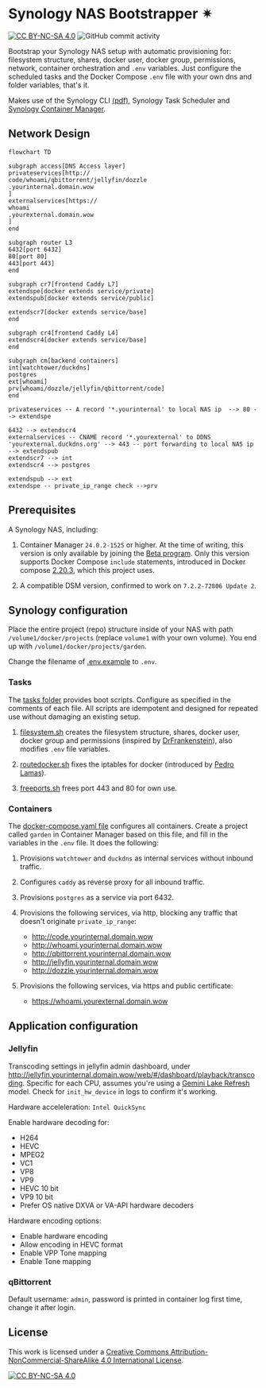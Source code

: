 # Synology NAS Bootstrapper ✴

[![CC BY-NC-SA 4.0][cc-by-nc-sa-shield]][cc-by-nc-sa]
![GitHub commit activity](https://img.shields.io/github/commit-activity/m/erwinkramer/synology-nas-bootstrapper)

Bootstrap your Synology NAS setup with automatic provisioning for: filesystem structure, shares, docker user, docker group, permissions, network, container orchestration and `.env` variables. Just configure the scheduled tasks and the Docker Compose `.env` file with your own dns and folder variables, that's it.

Makes use of the Synology CLI [(pdf)](https://global.download.synology.com/download/Document/Software/DeveloperGuide/Firmware/DSM/All/enu/Synology_DiskStation_Administration_CLI_Guide.pdf), Synology Task Scheduler and [Synology Container Manager](https://www.synology.com/nl-nl/dsm/feature/container-manager).

## Network Design

```mermaid
flowchart TD

subgraph access[DNS Access layer]
privateservices[http://
code/whoami/qbittorrent/jellyfin/dozzle
.yourinternal.domain.wow
]
externalservices[https://
whoami
.yourexternal.domain.wow
]
end

subgraph router L3
6432[port 6432]
80[port 80]
443[port 443]
end

subgraph cr7[frontend Caddy L7]
extendspe[docker extends service/private]
extendspub[docker extends service/public]

extendscr7[docker extends service/base]
end

subgraph cr4[frontend Caddy L4]
extendscr4[docker extends service/base]
end

subgraph cm[backend containers]
int[watchtower/duckdns]
postgres
ext[whoami]
prv[whoami/dozzle/jellyfin/qbittorrent/code]
end

privateservices -- A record '*.yourinternal' to local NAS ip  --> 80 --> extendspe

6432 --> extendscr4
externalservices -- CNAME record '*.yourexternal' to DDNS 'yourexternal.duckdns.org' --> 443 -- port forwarding to local NAS ip --> extendspub
extendscr7 --> int
extendscr4 --> postgres

extendspub --> ext
extendspe -- private_ip_range check -->prv
```

## Prerequisites

A Synology NAS, including:

1. Container Manager `24.0.2-1525` or higher. At the time of writing, this version is only available by joining the [Beta program](https://www.synology.com/nl-nl/beta/ContainerManager24_0_2). Only this version supports Docker Compose `include` statements, introduced in Docker compose [2.20.3](https://docs.docker.com/compose/releases/release-notes/#2203), which this project uses.

1. A compatible DSM version, confirmed to work on `7.2.2-72806 Update 2`.

## Synology configuration

Place the entire project (repo) structure inside of your NAS with path `/volume1/docker/projects` (replace `volume1` with your own volume). You end up with `/volume1/docker/projects/garden`.

Change the filename of [.env.example](garden/.env.example) to `.env`.

### Tasks

The [tasks folder](./garden/tasks/) provides boot scripts. Configure as specified in the comments of each file. All scripts are idempotent and designed for repeated use without damaging an existing setup.

1. [filesystem.sh](./garden/tasks/filesystem.sh) creates the filesystem structure, shares, docker user, docker group and permissions (inspired by [DrFrankenstein](https://drfrankenstein.co.uk/step-2-setting-up-a-restricted-docker-user-and-obtaining-ids/)), also modifies `.env` file variables.

1. [routedocker.sh](./garden/tasks/routedocker.sh) fixes the iptables for docker (introduced by [Pedro Lamas](https://gist.github.com/pedrolamas)).

1. [freeports.sh](./garden/tasks/freeports.sh) frees port 443 and 80 for own use.

### Containers

The [docker-compose.yaml file](./garden/docker-compose.yaml) configures all containers. Create a project called `garden` in Container Manager based on this file, and fill in the variables in the `.env` file. It does the following:

1. Provisions `watchtower` and `duckdns` as internal services without inbound traffic.

1. Configures `caddy` as reverse proxy for all inbound traffic.

1. Provisions `postgres` as a service via port 6432.

1. Provisions the following services, via http, blocking any traffic that doesn't originate `private_ip_range`:

    - <http://code.yourinternal.domain.wow>
    - <http://whoami.yourinternal.domain.wow>
    - <http://qbittorrent.yourinternal.domain.wow>
    - <http://jellyfin.yourinternal.domain.wow>
    - <http://dozzle.yourinternal.domain.wow>

1. Provisions the following services, via https and public certificate:

    - <https://whoami.yourexternal.domain.wow>

## Application configuration

### Jellyfin

Transcoding settings in jellyfin admin dashboard, under <http://jellyfin.yourinternal.domain.wow/web/#/dashboard/playback/transcoding>. Specific for each CPU, assumes you're using a [Gemini Lake Refresh](https://en.wikipedia.org/wiki/Goldmont_Plus#Desktop_processors_(Gemini_Lake_Refresh)) model. Check for `init_hw_device` in logs to confirm it's working.

Hardware acceleleration: `Intel QuickSync`

Enable hardware decoding for:

- H264
- HEVC
- MPEG2
- VC1
- VP8
- VP9
- HEVC 10 bit
- VP9 10 bit
- Prefer OS native DXVA or VA-API hardware decoders

Hardware encoding options:

- Enable hardware encoding
- Allow encoding in HEVC format
- Enable VPP Tone mapping
- Enable Tone mapping

### qBittorrent

Default username: `admin`, password is printed in container log first time, change it after login.

## License

This work is licensed under a
[Creative Commons Attribution-NonCommercial-ShareAlike 4.0 International License][cc-by-nc-sa].

[![CC BY-NC-SA 4.0][cc-by-nc-sa-image]][cc-by-nc-sa]

[cc-by-nc-sa]: http://creativecommons.org/licenses/by-nc-sa/4.0/
[cc-by-nc-sa-image]: https://licensebuttons.net/l/by-nc-sa/4.0/88x31.png
[cc-by-nc-sa-shield]: https://img.shields.io/badge/License-CC%20BY--NC--SA%204.0-lightgrey.svg
